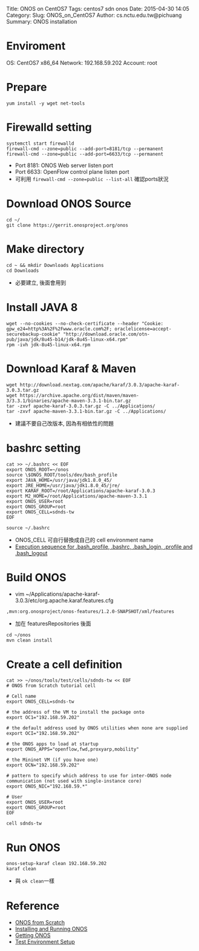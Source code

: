 Title: ONOS on CentOS7
Tags: centos7 sdn onos
Date: 2015-04-30 14:05
Category:
Slug: ONOS_on_CentOS7
Author: cs.nctu.edu.tw@pichuang 
Summary: ONOS installation 

Enviroment
==========
OS: CentOS7 x86_64
Network: 192.168.59.202
Account: root

Prepare
=======
```
yum install -y wget net-tools
```

Firewalld setting
=============
```
systemctl start firewalld
firewall-cmd --zone=public --add-port=8181/tcp --permanent
firewall-cmd --zone=public --add-port=6633/tcp --permanent
```
* Port 8181: ONOS Web server listen port
* Port 6633: OpenFlow control plane listen port
* 可利用 ```firewall-cmd --zone=public --list-all``` 確認ports狀況

Download ONOS Source 
====================
```
cd ~/
git clone https://gerrit.onosproject.org/onos
```
Make directory
==============
```
cd ~ && mkdir Downloads Applications
cd Downloads
```
* 必要建立, 後面會用到

Install JAVA 8
==========
```
wget --no-cookies --no-check-certificate --header "Cookie: gpw_e24=http%3A%2F%2Fwww.oracle.com%2F; oraclelicense=accept-securebackup-cookie" "http://download.oracle.com/otn-pub/java/jdk/8u45-b14/jdk-8u45-linux-x64.rpm"
rpm -ivh jdk-8u45-linux-x64.rpm
```

Download Karaf & Maven
====================
```
wget http://download.nextag.com/apache/karaf/3.0.3/apache-karaf-3.0.3.tar.gz
wget https://archive.apache.org/dist/maven/maven-3/3.3.1/binaries/apache-maven-3.3.1-bin.tar.gz
tar -zxvf apache-karaf-3.0.3.tar.gz -C ../Applications/
tar -zxvf apache-maven-3.3.1-bin.tar.gz -C ../Applications/ 
```
* 建議不要自己改版本, 因為有相依性的問題

bashrc setting
===========
```
cat >> ~/.bashrc << EOF
export ONOS_ROOT=~/onos
source \$ONOS_ROOT/tools/dev/bash_profile
export JAVA_HOME=/usr/java/jdk1.8.0_45/
export JRE_HOME=/usr/java/jdk1.8.0_45/jre/
export KARAF_ROOT=/root/Applications/apache-karaf-3.0.3
export M2_HOME=/root/Applications/apache-maven-3.3.1
export ONOS_USER=root
export ONOS_GROUP=root
export ONOS_CELL=sdnds-tw
EOF

source ~/.bashrc
```
  * ONOS_CELL 可自行替換成自己的 cell environment name
  * [Execution sequence for .bash_profile, .bashrc, .bash_login, .profile and .bash_logout](http://www.thegeekstuff.com/2008/10/execution-sequence-for-bash_profile-bashrc-bash_login-profile-and-bash_logout) 


Build ONOS
==========

* vim ~/Applications/apache-karaf-3.0.3/etc/org.apache.karaf.features.cfg
```
,mvn:org.onosproject/onos-features/1.2.0-SNAPSHOT/xml/features
```
  * 加在 featuresRepositories 後面

```
cd ~/onos
mvn clean install
```

Create a cell definition
========================
```
cat >> ~/onos/tools/test/cells/sdnds-tw << EOF
# ONOS from Scratch tutorial cell

# Cell name
export ONOS_CELL=sdnds-tw

# the address of the VM to install the package onto
export OC1="192.168.59.202"

# the default address used by ONOS utilities when none are supplied
export OCI="192.168.59.202"
 
# the ONOS apps to load at startup
export ONOS_APPS="openflow,fwd,proxyarp,mobility"
 
# the Mininet VM (if you have one)
export OCN="192.168.59.202"
 
# pattern to specify which address to use for inter-ONOS node communication (not used with single-instance core)
export ONOS_NIC="192.168.59.*"

# User
export ONOS_USER=root
export ONOS_GROUP=root
EOF

cell sdnds-tw
```

Run ONOS
========
```
onos-setup-karaf clean 192.168.59.202
karaf clean
```
  * 與 ```ok clean```一樣


Reference
=========
* [ONOS from Scratch](https://wiki.onosproject.org/display/ONOS/ONOS+from+Scratch)
* [Installing and Running ONOS](https://wiki.onosproject.org/display/ONOS/Installing+and+Running+ONOS)
* [Getting ONOS](https://wiki.onosproject.org/display/ONOS/Getting+ONOS)
* [Test Environment Setup](https://wiki.onosproject.org/display/ONOS/Test+Environment+Setup)
